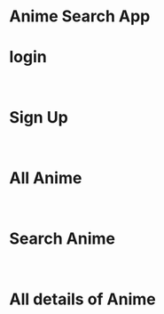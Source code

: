 # Anime Search App
<h1>login</h1><br/>
<h1>Sign Up</h1><br/>
<h1>All Anime</h1><br/>
<h1>Search Anime</h1><br/>
<h1>All details of Anime</h1><br/>

